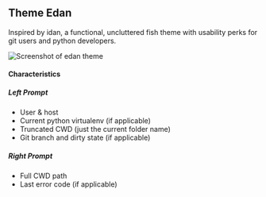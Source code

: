 ## Theme Edan

Inspired by idan, a functional, uncluttered fish theme with usability perks for git users and python developers.

![Screenshot of edan theme](https://raw.githubusercontent.com/amio/oh-my-fish/theme-edan-update/themes/edan/Screenshot.png)


#### Characteristics

##### Left Prompt

* User & host
* Current python virtualenv (if applicable)
* Truncated CWD (just the current folder name)
* Git branch and dirty state (if applicable)

##### Right Prompt

* Full CWD path
* Last error code (if applicable)
